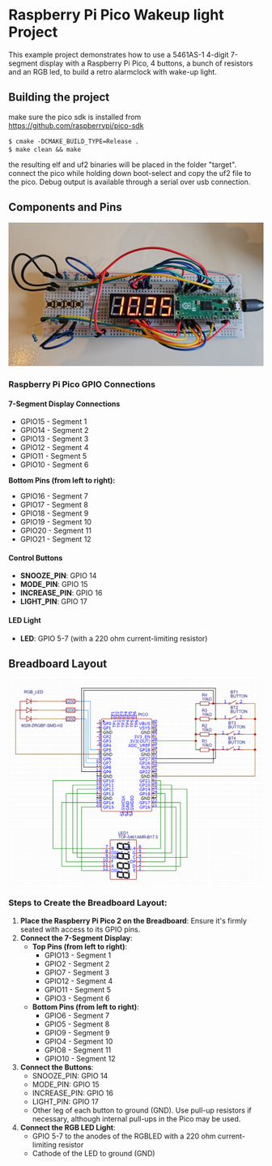 # Raspberry Pi Pico Wakeup light Project

This example project demonstrates how to use a 5461AS-1 4-digit 7-segment display with a Raspberry Pi Pico, 4 buttons, a bunch of resistors and an RGB led, to build a retro alarmclock with wake-up light.

## Building the project
make sure the pico sdk is installed from https://github.com/raspberrypi/pico-sdk 
```
$ cmake -DCMAKE_BUILD_TYPE=Release .
$ make clean && make
```

the resulting elf and uf2 binaries will be placed in the folder "target". connect 
the pico while holding down boot-select and copy the uf2 file to the pico. Debug 
output is available through a serial over usb connection.

## Components and Pins

![Breadboard layout](https://github.com/gdoct/alarmclock-cpp/blob/master/docs/breadboard.png "Breadboard image")
### Raspberry Pi Pico GPIO Connections

#### 7-Segment Display Connections
- GPIO15 - Segment 1
- GPIO14 - Segment 2
- GPIO13 - Segment 3
- GPIO12 - Segment 4
- GPIO11 - Segment 5
- GPIO10 - Segment 6

**Bottom Pins (from left to right):**
- GPIO16 - Segment 7
- GPIO17 - Segment 8
- GPIO18 - Segment 9
- GPIO19 - Segment 10
- GPIO20 - Segment 11
- GPIO21 - Segment 12

#### Control Buttons
- **SNOOZE_PIN**: GPIO 14
- **MODE_PIN**: GPIO 15
- **INCREASE_PIN**: GPIO 16
- **LIGHT_PIN**: GPIO 17

#### LED Light
- **LED**: GPIO 5-7 (with a 220 ohm current-limiting resistor)

## Breadboard Layout
![Component layout](https://github.com/gdoct/alarmclock-cpp/blob/master/docs/physical_layout.png "Component layout")

### Steps to Create the Breadboard Layout:
1. **Place the Raspberry Pi Pico 2 on the Breadboard**: Ensure it's firmly seated with access to its GPIO pins.
2. **Connect the 7-Segment Display**:
   - **Top Pins (from left to right)**: 
     - GPIO13 - Segment 1
     - GPIO2 - Segment 2
     - GPIO7 - Segment 3
     - GPIO12 - Segment 4
     - GPIO11 - Segment 5
     - GPIO3 - Segment 6
   - **Bottom Pins (from left to right)**:
     - GPIO6 - Segment 7
     - GPIO5 - Segment 8
     - GPIO9 - Segment 9
     - GPIO4 - Segment 10
     - GPIO8 - Segment 11
     - GPIO10 - Segment 12
3. **Connect the Buttons**:
   - SNOOZE_PIN: GPIO 14
   - MODE_PIN: GPIO 15
   - INCREASE_PIN: GPIO 16
   - LIGHT_PIN: GPIO 17
   - Other leg of each button to ground (GND). Use pull-up resistors if necessary, although internal pull-ups in the Pico may be used.
4. **Connect the RGB LED Light**:
   - GPIO 5-7 to the anodes of the  RGBLED with a 220 ohm current-limiting resistor
   - Cathode of the LED to ground (GND)

